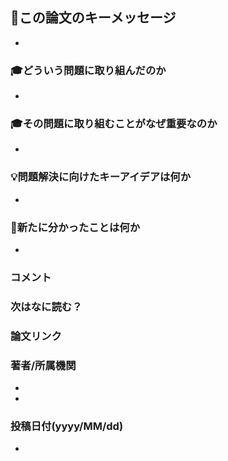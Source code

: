 ## 🔑この論文のキーメッセージ

*  

### 🎓どういう問題に取り組んだのか

*

### 🎓その問題に取り組むことがなぜ重要なのか

*

### 💡問題解決に向けたキーアイデアは何か

* 

### 👀新たに分かったことは何か

*

### コメント

### 次はなに読む？

### 論文リンク


### 著者/所属機関

* 
* 

### 投稿日付(yyyy/MM/dd)

*

